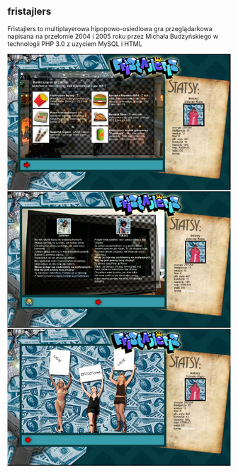 fristajlers
---
Fristajlers to multiplayerowa hipopowo-osiedlowa gra przeglądarkowa napisana na przełomie 2004 i 2005 roku przez Michała Budzyńskiego w technologii PHP 3.0 z uzyciem MySQL i HTML

![fristajlers/screeny/1.jpg](fristajlers/screeny/1.jpg)
![fristajlers/screeny/2.jpg](fristajlers/screeny/2.jpg)
![fristajlers/screeny/3.jpg](fristajlers/screeny/3.jpg)
